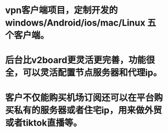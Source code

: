 # vpn客户端项目，定制开发的windows/Android/ios/mac/Linux 五个客户端。
# 后台比v2board更灵活更完善，功能很全，可以灵活配置节点服务器和代理ip。
# 客户不仅能购买机场订阅还可以在平台购买私有的服务器或者住宅ip，用来做外贸或者tiktok直播等。
